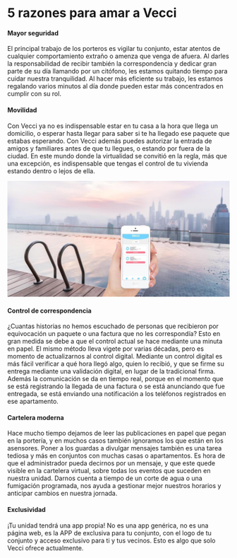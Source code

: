 <meta name="date" content="2021-1-29" />
<meta name="author" content="Camilo Ortegón" />
<meta name="pp" content="https://avatars.githubusercontent.com/u/6712411?v=4" />
<meta name="language" content="es" />
<meta name="topic" content="Lifestyle" />

# 5 razones para amar a Vecci

#### Mayor seguridad

El principal trabajo de los porteros es vigilar tu conjunto, estar atentos de cualquier comportamiento extraño o amenza que venga de afuera. Al darles la responsabilidad de recibir también la correspondencia y dedicar gran parte de su día llamando por un citófono, les estamos quitando tiempo para cuidar nuestra tranquilidad. Al hacer más eficiente su trabajo, les estamos regalando varios minutos al día donde pueden estar más concentrados en cumplir con su rol.

#### Movilidad

Con Vecci ya no es indispensable estar en tu casa a la hora que llega un domicilio, o esperar hasta llegar para saber si te ha llegado ese paquete que estabas esperando. Con Vecci además puedes autorizar la entrada de amigos y familiares antes de que tu llegues, o estando por fuera de la ciudad. En este mundo donde la virtualidad se convitió en la regla, más que una excepción, es indispensable que tengas el control de tu vivienda estando dentro o lejos de ella.

![60;;c](/assets/images/blog/pool-phone.jpg)

#### Control de correspondencia

¿Cuantas historias no hemos escuchado de personas que recibieron por equivocación un paquete o una factura que no les correspondía? Esto en gran medida se debe a que el control actual se hace mediante una minuta en papel. El mismo método lleva vigete por varias décadas, pero es momento de actualizarnos al control digital. Mediante un control digital es más fácil verificar a qué hora llegó algo, quien lo recibió, y que se firme su entrega mediante una validación digital, en lugar de la tradicional firma. Además la comunicación se da en tiempo real, porque en el momento que se está registrando la llegada de una factura o se está anunciando que fue entregada, se está enviando una notificación a los teléfonos registrados en ese apartamento.

#### Cartelera moderna

Hace mucho tiempo dejamos de leer las publicaciones en papel que pegan en la portería, y en muchos casos también ignoramos los que están en los asensores. Poner a los guardas a divulgar mensajes también es una tarea tediosa y más en conjuntos con muchas casas o apartamentos. Es hora de que el administrador pueda decirnos por un mensaje, y que este quede visible en la cartelera virtual, sobre todas los eventos que suceden en nuestra unidad. Darnos cuenta a tiempo de un corte de agua o una fumigación programada, nos ayuda a gestionar mejor nuestros horarios y anticipar cambios en nuestra jornada.

#### Exclusividad

¡Tu unidad tendrá una app propia! No es una app genérica, no es una página web, es la APP de exclusiva para tu conjunto, con el logo de tu conjunto y acceso exclusivo para ti y tus vecinos. Esto es algo que solo Vecci ofrece actualmente.
